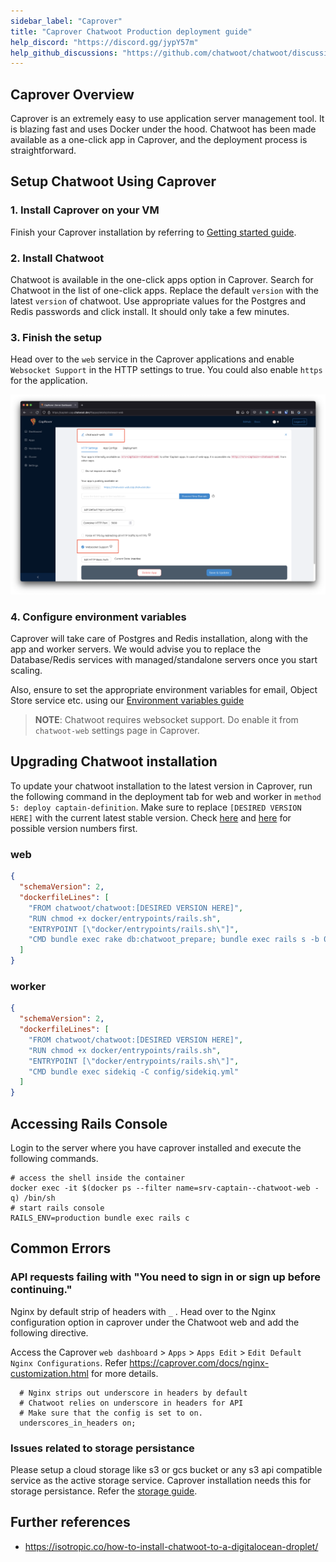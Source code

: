 ```yaml
---
sidebar_label: "Caprover"
title: "Caprover Chatwoot Production deployment guide"
help_discord: "https://discord.gg/jypY57m"
help_github_discussions: "https://github.com/chatwoot/chatwoot/discussions/categories/self-hosted"
---
```


## Caprover Overview

Caprover is an extremely easy to use application server management tool. It is blazing fast and uses Docker under the hood. Chatwoot has been made available as a one-click app in Caprover, and the deployment process is straightforward.


## Setup Chatwoot Using Caprover
### 1. Install Caprover on your VM

Finish your Caprover installation by referring to [Getting started guide](https://caprover.com/docs/get-started.html).

### 2. Install Chatwoot

Chatwoot is available in the one-click apps option in Caprover. Search for Chatwoot in the list of one-click apps. Replace the default `version` with the latest `version` of chatwoot. Use appropriate values for the Postgres and Redis passwords and click install. It should only take a few minutes.

### 3. Finish the setup

Head over to the `web` service in the Caprover applications and enable `Websocket Support` in the HTTP settings to true. You could also enable `https` for the application.


![caprover-enable-websocket](./images/caprover-websocket.png)

### 4. Configure environment variables

Caprover will take care of Postgres and Redis installation, along with the app and worker servers. We would advise you to replace the Database/Redis services with managed/standalone servers once you start scaling.

Also, ensure to set the appropriate environment variables for email, Object Store service etc. using our [Environment variables guide](/docs/self-hosted/configuration/environment-variables)


> **NOTE**: Chatwoot requires websocket support. Do enable it from `chatwoot-web` settings page in Caprover.


## Upgrading Chatwoot installation

To update your chatwoot installation to the latest version in Caprover, run the following command in the deployment tab for web and worker in `method 5: deploy captain-definition`. Make sure to replace `[DESIRED VERSION HERE]` with the current latest stable version. Check [here](https://www.chatwoot.com/changelog/) and [here](https://hub.docker.com/r/chatwoot/chatwoot/tags) for possible version numbers first.

### web

```json
{
  "schemaVersion": 2,
  "dockerfileLines": [
    "FROM chatwoot/chatwoot:[DESIRED VERSION HERE]",
    "RUN chmod +x docker/entrypoints/rails.sh",
    "ENTRYPOINT [\"docker/entrypoints/rails.sh\"]",
    "CMD bundle exec rake db:chatwoot_prepare; bundle exec rails s -b 0.0.0.0 -p 3000"
  ]
}
```

### worker
```json
{
  "schemaVersion": 2,
  "dockerfileLines": [
    "FROM chatwoot/chatwoot:[DESIRED VERSION HERE]",
    "RUN chmod +x docker/entrypoints/rails.sh",
    "ENTRYPOINT [\"docker/entrypoints/rails.sh\"]",
    "CMD bundle exec sidekiq -C config/sidekiq.yml"
  ]
}
```

## Accessing Rails Console

Login to the server where you have caprover installed and execute the following commands.

```
# access the shell inside the container
docker exec -it $(docker ps --filter name=srv-captain--chatwoot-web -q) /bin/sh
# start rails console
RAILS_ENV=production bundle exec rails c
```

## Common Errors

### API requests failing with "You need to sign in or sign up before continuing."

Nginx by default strip of headers with `_` . Head over to the Nginx configuration option in caprover under the Chatwoot web and add the following directive. 

Access the Caprover `web dashboard` > `Apps` > `Apps Edit` > `Edit Default Nginx Configurations`. Refer https://caprover.com/docs/nginx-customization.html for more details. 

```
  # Nginx strips out underscore in headers by default
  # Chatwoot relies on underscore in headers for API
  # Make sure that the config is set to on.
  underscores_in_headers on;
  ```

### Issues related to storage persistance

Please setup a cloud storage like s3 or gcs bucket or any s3 api compatible service as the active storage service. 
Caprover installation needs this for storage persistance. Refer the [storage guide](/docs/self-hosted/deployment/storage/supported-providers).


## Further references

- https://isotropic.co/how-to-install-chatwoot-to-a-digitalocean-droplet/
